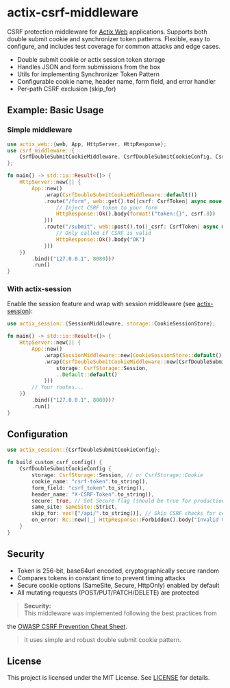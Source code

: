 # actix-csrf-middleware

CSRF protection middleware for [Actix Web](https://github.com/actix/actix-web) applications. Supports both double submit
cookie and synchronizer token patterns. Flexible, easy to
configure, and includes test coverage for common attacks and edge cases.

- Double submit cookie or actix session token storage
- Handles JSON and form submissions from the box
- Utils for implementing Synchronizer Token Pattern
- Configurable cookie name, header name, form field, and error handler
- Per-path CSRF exclusion (skip_for)

## Example: Basic Usage

### Simple middleware

```rust
use actix_web::{web, App, HttpServer, HttpResponse};
use csrf_middleware::{
    CsrfDoubleSubmitCookieMiddleware, CsrfDoubleSubmitCookieConfig, CsrfStorage, CsrfToken,
};

fn main() -> std::io::Result<()> {
    HttpServer::new(|| {
        App::new()
            .wrap(CsrfDoubleSubmitCookieMiddleware::default())
            .route("/form", web::get().to(|csrf: CsrfToken| async move {
                // Inject CSRF token to your form
                HttpResponse::Ok().body(format!("token:{}", csrf.0))
            }))
            .route("/submit", web::post().to(|_csrf: CsrfToken| async move {
                // Only called if CSRF is valid
                HttpResponse::Ok().body("OK")
            }))
    })
        .bind(("127.0.0.1", 8080))?
        .run()
}
```

### With actix-session

Enable the session feature and wrap with session middleware (see [actix-session](https://docs.rs/actix-session)):

```rust
use actix_session::{SessionMiddleware, storage::CookieSessionStore};

fn main() -> std::io::Result<()> {
    HttpServer::new(|| {
        App::new()
            .wrap(SessionMiddleware::new(CookieSessionStore::default(), your_secret_key()))
            .wrap(CsrfDoubleSubmitCookieMiddleware::new(CsrfDoubleSubmitCookieConfig {
                storage: CsrfStorage::Session,
                ..Default::default()
            }))
        // Your routes...
    })
        .bind(("127.0.0.1", 8080))?
        .run()
}
```

## Configuration

```rust
use actix_session::{CsrfDoubleSubmitCookieConfig};

fn build_custom_csrf_config() {
    CsrfDoubleSubmitCookieConfig {
        storage: CsrfStorage::Session, // or CsrfStorage::Cookie
        cookie_name: "csrf-token".to_string(),
        form_field: "csrf_token".to_string(),
        header_name: "X-CSRF-Token".to_string(),
        secure: true, // Set Secure flag (should be true for production)
        same_site: SameSite::Strict,
        skip_for: vec!["/api/".to_string()], // Skip CSRF checks for certain paths
        on_error: Rc::new(|_| HttpResponse::Forbidden().body("Invalid CSRF token")),
    }
}
```

## Security

- Token is 256-bit, base64url encoded, cryptographically secure random
- Compares tokens in constant time to prevent timing attacks
- Secure cookie options (SameSite, Secure, HttpOnly) enabled by default
- All mutating requests (POST/PUT/PATCH/DELETE) are protected

> **Security:**  
> This middleware was implemented following the best practices from
>
the [OWASP CSRF Prevention Cheat Sheet](https://cheatsheetseries.owasp.org/cheatsheets/Cross-Site_Request_Forgery_Prevention_Cheat_Sheet.html).
> It uses simple and robust double submit cookie pattern.

## License

This project is licensed under the MIT License. See [LICENSE](./LICENSE) for details.
